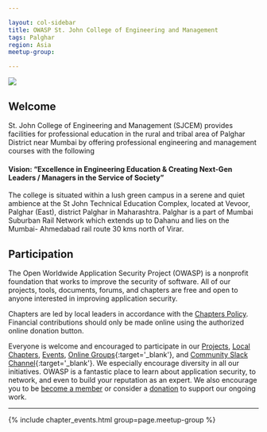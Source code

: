 ```yaml
---

layout: col-sidebar
title: OWASP St. John College of Engineering and Management
tags: Palghar
region: Asia
meetup-group:

---
```


<img src="assets/images/sjcem.jpg" />

## Welcome
St. John College of Engineering and Management (SJCEM) provides facilities for professional education in the rural and tribal area of Palghar District near Mumbai by offering professional engineering and management courses with  the following
#### Vision: “Excellence in Engineering Education & Creating Next-Gen Leaders / Managers in the Service of Society” 
The college is situated within a lush green campus in a serene and quiet ambience at the St John Technical Education Complex, located at Vevoor, Palghar (East), district Palghar in Maharashtra. Palghar is a part of Mumbai Suburban Rail Network which extends up to Dahanu and lies on the Mumbai- Ahmedabad rail route 30 kms north of Virar.



## Participation
The Open Worldwide Application Security Project (OWASP) is a nonprofit foundation that works to improve the security of software. All of our projects, tools, documents, forums, and chapters are free and open to anyone interested in improving application security. 

Chapters are led by local leaders in accordance with the [Chapters Policy](/www-policy/operational/chapters). Financial contributions should only be made online using the authorized online donation button. 

Everyone is welcome and encouraged to participate in our [Projects](/projects/), [Local Chapters](/chapters/), [Events](/events/), [Online Groups](https://groups.google.com/a/owasp.com/){:target='_blank'}, and [Community Slack Channel](https://owasp.slack.com/){:target='_blank'}. We especially encourage diversity in all our initiatives. OWASP is a fantastic place to learn about application security, to network, and even to build your reputation as an expert. We also encourage you to be [become a member](/membership/) or consider a [donation](/donate/) to support our ongoing work.

 <!-- Next Meeting/Event -->
---------------------
{% include chapter_events.html group=page.meetup-group %}

